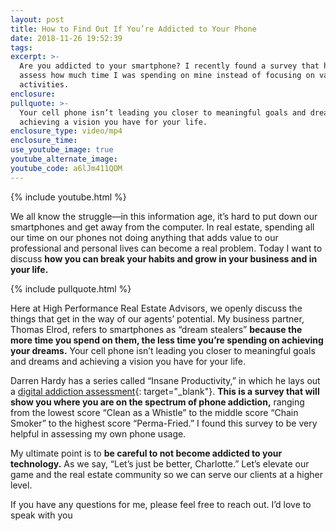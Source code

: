 ```yaml
---
layout: post
title: How to Find Out If You’re Addicted to Your Phone
date: 2018-11-26 19:52:39
tags:
excerpt: >-
  Are you addicted to your smartphone? I recently found a survey that helped me
  assess how much time I was spending on mine instead of focusing on valuable
  activities.
enclosure:
pullquote: >-
  Your cell phone isn’t leading you closer to meaningful goals and dreams and
  achieving a vision you have for your life.
enclosure_type: video/mp4
enclosure_time:
use_youtube_image: true
youtube_alternate_image:
youtube_code: a6lJm411QOM
---
```


{% include youtube.html %}

We all know the struggle—in this information age, it’s hard to put down our smartphones and get away from the computer. In real estate, spending all our time on our phones not doing anything that adds value to our professional and personal lives can become a real problem. Today I want to discuss **how you can break your habits and grow in your business and in your life.**

{% include pullquote.html %}

Here at High Performance Real Estate Advisors, we openly discuss the things that get in the way of our agents’ potential. My business partner, Thomas Elrod, refers to smartphones as “dream stealers” **because the more time you spend on them, the less time you’re spending on achieving your dreams.** Your cell phone isn’t leading you closer to meaningful goals and dreams and achieving a vision you have for your life.

Darren Hardy has a series called “Insane Productivity,” in which he lays out a [digital addiction assessment](https://s3.amazonaws.com/vyralmarketing/HPREA/Addiction-Assessment.pdf){: target="_blank"}. **This is a survey that will show you where you are on the spectrum of phone addiction,** ranging from the lowest score “Clean as a Whistle” to the middle score “Chain Smoker” to the highest score “Perma-Fried.” I found this survey to be very helpful in assessing my own phone usage.

My ultimate point is to **be careful to not become addicted to your technology.** As we say, “Let’s just be better, Charlotte.” Let’s elevate our game and the real estate community so we can serve our clients at a higher level.

If you have any questions for me, please feel free to reach out. I’d love to speak with you

&nbsp;